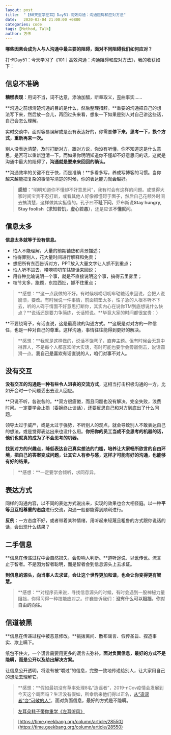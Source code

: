 ```yaml
---
layout: post
title:  "【60天重学左耳】Day51-高效沟通：沟通阻碍和应对方法"
date:   2020-02-04 21:00:00 +0800
categories: code
tags: [Method, Talk]
author: 方伟
---
```


**哪些因素会成为人与人沟通中最主要的阻碍，面对不同阻碍我们如何应对？**

<!--more-->

打卡Day51：今天学习了《101｜高效沟通：沟通阻碍和应对方法》，我的收获如下：

## 信息不准确

**糟糕表现**：用词不当，词不达意，添油加醋，断章取义，歪曲事实……

**沟通之前想清楚沟通的目的是什么，然后整理措辞。**重要的沟通把自己的想法写下来，然后放一会儿，再回过头来看，想象一下如果是别人对自己讲这些话，自己会怎么理解。

实时交谈中，面对容易误解或是没有表达好的，你需要**停下来，思考一下，换个方式，重新再来一次。**

别人没表达清楚，及时打断对方，跟对方说，你没有听懂，你不知道这是什么意思，是否可以重新澄清一下。而如果你明明知道你不懂却不好意思问的话，这就是沟通中最大的阻碍了，**沟通就是要来来回回的确认。**

**沟通效率的关键不在于快，而是准确！**多看多写，养成写博客的习惯。当你越来越能把复杂的事情写清楚的时候，你的表达能力就会越好。

> **感想：**“明明知道你不懂却不好意思问”，我有时会有这样的问题。或觉得大家时间宝贵不忍打断，或看其他人好像都懂碍于面子，然后自己花额外时间去搞清楚，这样做其实挺傻的。孔子曰**不耻下问**，乔布斯说**Stay hungry, Stay foolish（求知若饥，虚心若愚）**，还是应该**不懂就问**。

## 信息太多

**信息太多就等于没有信息。**

* 怕人不能理解，大量的前期铺垫和背景描述；
* 怕得罪别人，花大量时间进行解释和免责；
* 想把所有东西告诉对方，PPT放入大量文字让人抓不到重点；
* 怕人听不进去，唠唠叨叨车轱辘话来回说；
* 用各种比喻说明一个事，就是不直接说明这个事，搞得云里雾里；
* 枝节太多，跑题，东拉西扯，抓不住重点；

> **感想：**这一点我做的不好。有时候唠唠叨叨车轱辘话来回说，会把人说崩溃，要改。有时候说一件事情，前面铺垫太多，性子急的人根本听不下去，听的人碍于情面不好意思打断你，其实内心在说你TM到底想说什么快点？**说话还是要力争简练，长话短说。**毕竟大家的时间都很宝贵：）

**不要绕弯子，有话直说，这是最高效的沟通方式。**这既是对对方的一种信任，也是一种对自己的尊重。这样沟通，事情往往能得到更好的解决。

> **感想：**我就是这样做的，说话不饶弯子，直奔主题。但有时候会无意中得罪人，不是每个人都喜欢听大实话，有时可能也要学会旁敲侧击，说话圆滑一点。**我自己是喜欢有话直说的人，咱们对事不对人。**

## 没有交互

**没有交互的沟通是一种有些令人沮丧的交流方式**，这相当打击积极沟通的一方。比如开会时一个问题丢出去没人回应。

**只说不听，各说各的。**双方很疲倦，而且问题也没有解决。完全失败，浪费时间。一定要学会止损（委婉终止谈话），还要反思自己和对方到底出了什么问题。

领导太过于威严，或是太过于强势，不听别人的观点，就会导致别人不敢表达自己的想法，或是觉得表达出来也没什么用。**你把你的员工当成不会思考的机器的话，他们也就真的成为了不会思考的机器。**

**找到对方的兴趣点，降低表达自己真实想法的门槛，培养让大家畅所欲言的自由环境，把自己的答案变成问题，让其它人有参与感，这样才可能有好的沟通，也能够有好的结果。**

> **感想：**一定要学会倾听，求同存异。

## 表达方式

同样的沟通内容，以不同的表达方式说出来，实现的效果也会大相径庭。以一种**平等且互相尊重的态度**进行交流，沟通一般都能得到顺利进行。

**反例**：一方态度不好，或者带着某种情绪，用听起来轻蔑且粗鲁的方式跟你说话的话，会出现什么结果？

## 二手信息

**信息在传递过程中会自然损失，会影响人判断。**道听途说、以讹传讹。流言止于智者。不是因为智者聪明，而是智者会到信息源头上去求证。

**到信息的源头，向当事人去求证，会让这个世界更加和谐，也会让你变得更有智慧。**

> **感想：**对程序员来说，寻找信息源头的时候，有时会遇到一股神秘力量阻挡，你得习得一种技能应对之。许巍告诉我们：**没有什么可以阻挡，你对自由的向往。**

## 信道被黑

**信息在传递过程中被恶意修改。**挑拨离间、散布谣言、假传圣旨、捏造事实、欺上瞒下。

纸包不住火，一个谎言需要用更多的谎言去弥补。**面对负面信息，最好的方式不是隐瞒，而是公开以及给出解决方案。**

让信息公开透明，将没有被“嚼过”的信息，完整一致地传递给别人，让大家用自己的想法去理解它。

> **感想：**假如最初没有草率处理8名“造谣者”，2019-nCov疫情会发展到今天这个局面吗？生活没有假如，所幸后来他们得以正名，[从“造谣者”变“可敬的人”](http://m.wmtv.cn/mobile/article/202002/20200203091639554.html)。**面对负面信息，最好的方式是不隐瞒。**

> [左耳朵耗子带你重学《左耳听风》](https://time.geekbang.org/column/article/177414)

> [https://time.geekbang.org/column/article/28550](https://time.geekbang.org/column/article/28550)



